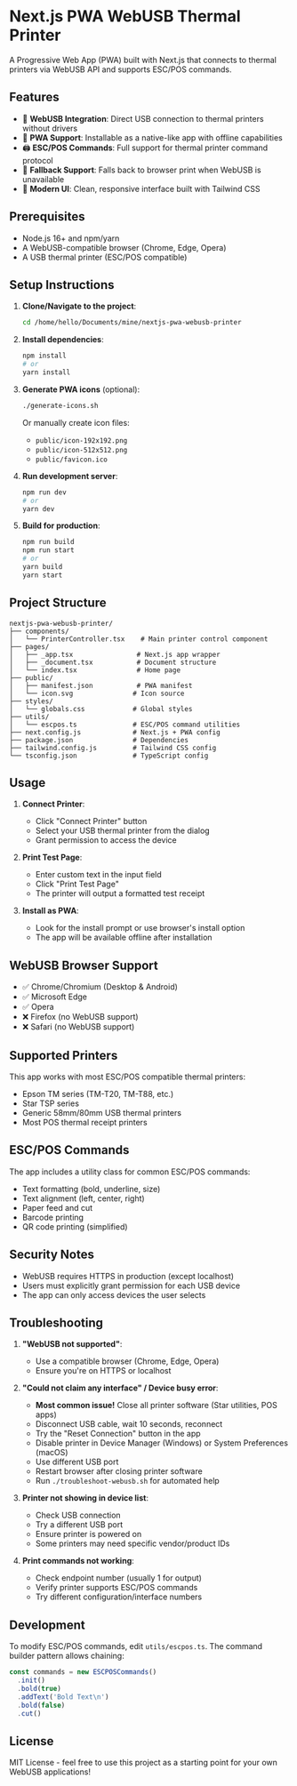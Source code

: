 # Next.js PWA WebUSB Thermal Printer

A Progressive Web App (PWA) built with Next.js that connects to thermal printers via WebUSB API and supports ESC/POS commands.

## Features

- 🔌 **WebUSB Integration**: Direct USB connection to thermal printers without drivers
- 📱 **PWA Support**: Installable as a native-like app with offline capabilities
- 🖨️ **ESC/POS Commands**: Full support for thermal printer command protocol
- 🔄 **Fallback Support**: Falls back to browser print when WebUSB is unavailable
- 🎨 **Modern UI**: Clean, responsive interface built with Tailwind CSS

## Prerequisites

- Node.js 16+ and npm/yarn
- A WebUSB-compatible browser (Chrome, Edge, Opera)
- A USB thermal printer (ESC/POS compatible)

## Setup Instructions

1. **Clone/Navigate to the project**:
   ```bash
   cd /home/hello/Documents/mine/nextjs-pwa-webusb-printer
   ```

2. **Install dependencies**:
   ```bash
   npm install
   # or
   yarn install
   ```

3. **Generate PWA icons** (optional):
   ```bash
   ./generate-icons.sh
   ```
   Or manually create icon files:
   - `public/icon-192x192.png`
   - `public/icon-512x512.png`
   - `public/favicon.ico`

4. **Run development server**:
   ```bash
   npm run dev
   # or
   yarn dev
   ```

5. **Build for production**:
   ```bash
   npm run build
   npm run start
   # or
   yarn build
   yarn start
   ```

## Project Structure

```
nextjs-pwa-webusb-printer/
├── components/
│   └── PrinterController.tsx    # Main printer control component
├── pages/
│   ├── _app.tsx                # Next.js app wrapper
│   ├── _document.tsx           # Document structure
│   └── index.tsx               # Home page
├── public/
│   ├── manifest.json           # PWA manifest
│   └── icon.svg               # Icon source
├── styles/
│   └── globals.css            # Global styles
├── utils/
│   └── escpos.ts              # ESC/POS command utilities
├── next.config.js             # Next.js + PWA config
├── package.json               # Dependencies
├── tailwind.config.js         # Tailwind CSS config
└── tsconfig.json              # TypeScript config
```

## Usage

1. **Connect Printer**:
   - Click "Connect Printer" button
   - Select your USB thermal printer from the dialog
   - Grant permission to access the device

2. **Print Test Page**:
   - Enter custom text in the input field
   - Click "Print Test Page"
   - The printer will output a formatted test receipt

3. **Install as PWA**:
   - Look for the install prompt or use browser's install option
   - The app will be available offline after installation

## WebUSB Browser Support

- ✅ Chrome/Chromium (Desktop & Android)
- ✅ Microsoft Edge
- ✅ Opera
- ❌ Firefox (no WebUSB support)
- ❌ Safari (no WebUSB support)

## Supported Printers

This app works with most ESC/POS compatible thermal printers:
- Epson TM series (TM-T20, TM-T88, etc.)
- Star TSP series
- Generic 58mm/80mm USB thermal printers
- Most POS thermal receipt printers

## ESC/POS Commands

The app includes a utility class for common ESC/POS commands:
- Text formatting (bold, underline, size)
- Text alignment (left, center, right)
- Paper feed and cut
- Barcode printing
- QR code printing (simplified)

## Security Notes

- WebUSB requires HTTPS in production (except localhost)
- Users must explicitly grant permission for each USB device
- The app can only access devices the user selects

## Troubleshooting

1. **"WebUSB not supported"**:
   - Use a compatible browser (Chrome, Edge, Opera)
   - Ensure you're on HTTPS or localhost

2. **"Could not claim any interface" / Device busy error**:
   - **Most common issue!** Close all printer software (Star utilities, POS apps)
   - Disconnect USB cable, wait 10 seconds, reconnect
   - Try the "Reset Connection" button in the app
   - Disable printer in Device Manager (Windows) or System Preferences (macOS)
   - Use different USB port
   - Restart browser after closing printer software
   - Run `./troubleshoot-webusb.sh` for automated help

3. **Printer not showing in device list**:
   - Check USB connection
   - Try a different USB port
   - Ensure printer is powered on
   - Some printers may need specific vendor/product IDs

4. **Print commands not working**:
   - Check endpoint number (usually 1 for output)
   - Verify printer supports ESC/POS commands
   - Try different configuration/interface numbers

## Development

To modify ESC/POS commands, edit `utils/escpos.ts`. The command builder pattern allows chaining:

```typescript
const commands = new ESCPOSCommands()
  .init()
  .bold(true)
  .addText('Bold Text\n')
  .bold(false)
  .cut()
```

## License

MIT License - feel free to use this project as a starting point for your own WebUSB applications!
